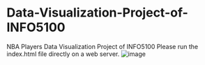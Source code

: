 # Data-Visualization-Project-of-INFO5100
NBA Players Data Visualization Project of INFO5100
Please run the index.html file directly on a web server.
![image]()
